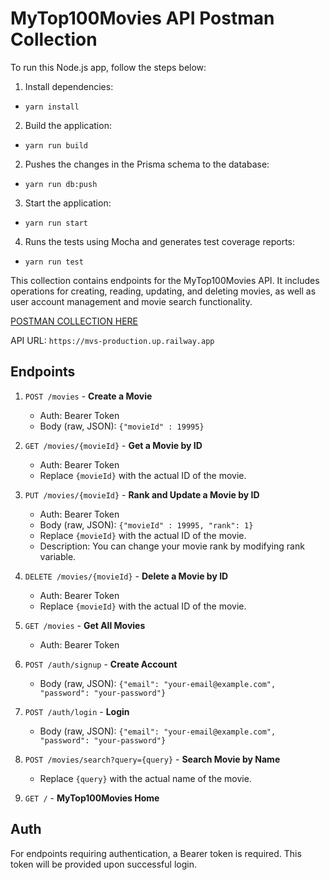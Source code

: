 # MyTop100Movies API Postman Collection 

To run this Node.js app, follow the steps below:

1. Install dependencies:
- `yarn install`
2. Build the application:
- `yarn run build`
2. Pushes the changes in the Prisma schema to the database:
- `yarn run db:push`
3. Start the application:
- `yarn run start`
4. Runs the tests using Mocha and generates test coverage reports:
- `yarn run test`

This collection contains endpoints for the MyTop100Movies API. It includes operations for creating, reading, updating, and deleting movies, as well as user account management and movie search functionality.

[POSTMAN COLLECTION HERE](https://documenter.getpostman.com/view/8274199/2s93eeQUka)

API URL: `https://mvs-production.up.railway.app`

## Endpoints

1. `POST /movies` - **Create a Movie**
    - Auth: Bearer Token
    - Body (raw, JSON): `{"movieId" : 19995}`

2. `GET /movies/{movieId}` - **Get a Movie by ID**
    - Auth: Bearer Token
    - Replace `{movieId}` with the actual ID of the movie.

3. `PUT /movies/{movieId}` - **Rank and Update a Movie by ID**
    - Auth: Bearer Token
    - Body (raw, JSON): `{"movieId" : 19995, "rank": 1}`
    - Replace `{movieId}` with the actual ID of the movie.
    - Description: You can change your movie rank by modifying rank variable.

4. `DELETE /movies/{movieId}` - **Delete a Movie by ID**
    - Auth: Bearer Token
    - Replace `{movieId}` with the actual ID of the movie.

5. `GET /movies` - **Get All Movies**
    - Auth: Bearer Token

6. `POST /auth/signup` - **Create Account**
    - Body (raw, JSON): `{"email": "your-email@example.com", "password": "your-password"}`

7. `POST /auth/login` - **Login**
    - Body (raw, JSON): `{"email": "your-email@example.com", "password": "your-password"}`

8. `POST /movies/search?query={query}` - **Search Movie by Name**
    - Replace `{query}` with the actual name of the movie.

9. `GET /` - **MyTop100Movies Home**

## Auth

For endpoints requiring authentication, a Bearer token is required. This token will be provided upon successful login.

